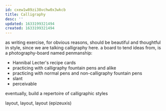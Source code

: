 ```yaml
---
id: cxew1w89zi38vchw0x3wkcb
title: Calligraphy
desc: ''
updated: 1633199321494
created: 1633199321494
---
```


as writing exercise, for obvious reasons, should be beautiful and thoughtful in style, since we are talking calligraphy here.
a board to tend ideas from, is a photography-board named penmanship:

* Hannibal Lecter's recipe cards
* practicing with calligraphy fountain pens and alike
* practicing with normal pens and non-calligraphy fountain pens
* slant
* perceivable

eventually, build a repertoire of calligraphic styles

layout, layout, layout (epizeuxis)
